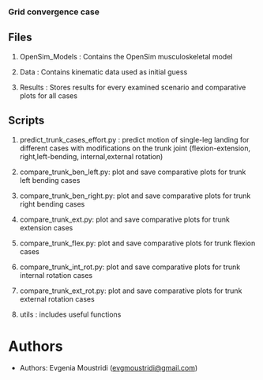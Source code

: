 ### Grid convergence case

## Files

1. OpenSim_Models : Contains the OpenSim musculoskeletal model

2. Data : Contains kinematic data used as initial guess

3. Results : Stores results for every examined scenario  and comparative plots
   for all cases

## Scripts

1. predict_trunk_cases_effort.py : predict motion of single-leg landing 
   for different cases with modifications on the trunk joint 
   (flexion-extension, right,left-bending, internal,external rotation) 
   
2. compare_trunk_ben_left.py: plot and save comparative plots for trunk left 
   bending cases
   
3. compare_trunk_ben_right.py: plot and save comparative plots for trunk right 
   bending cases
   
4. compare_trunk_ext.py: plot and save comparative plots for trunk extension 
   cases
   
5. compare_trunk_flex.py: plot and save comparative plots for trunk flexion 
   cases
   
6. compare_trunk_int_rot.py: plot and save comparative plots for trunk 
   internal rotation cases
   
7. compare_trunk_ext_rot.py: plot and save comparative plots for trunk 
   external rotation cases

8. utils : includes useful functions

# Authors 
- Authors: Evgenia Moustridi (evgmoustridi@gmail.com)


